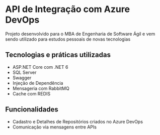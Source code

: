 # API de Integração com Azure DevOps

Projeto desenvolvido para o MBA de Engenharia de Software Ágil e vem sendo utilizado para estudos pessoais de novas tecnologias 

## Tecnologias e práticas utilizadas
- ASP.NET Core com .NET 6
- SQL Server
- Swagger
- Injeção de Dependência
- Mensageria com RabbitMQ
- Cache com REDIS

## Funcionalidades
- Cadastro e Detalhes de Repositórios criados no Azure DevOps
- Comunicação via mensagens entre APIs
